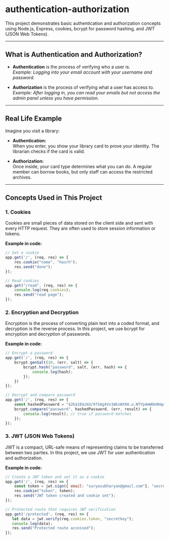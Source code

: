 # authentication-authorization

This project demonstrates basic authentication and authorization concepts using Node.js, Express, cookies, bcrypt for password hashing, and JWT (JSON Web Tokens).

---

## What is Authentication and Authorization?

- **Authentication** is the process of verifying who a user is.  
  *Example: Logging into your email account with your username and password.*

- **Authorization** is the process of verifying what a user has access to.  
  *Example: After logging in, you can read your emails but not access the admin panel unless you have permission.*

---

## Real Life Example

Imagine you visit a library:

- **Authentication:**  
  When you enter, you show your library card to prove your identity. The librarian checks if the card is valid.

- **Authorization:**  
  Once inside, your card type determines what you can do. A regular member can borrow books, but only staff can access the restricted archives.

---

## Concepts Used in This Project

### 1. Cookies  

Cookies are small pieces of data stored on the client side and sent with every HTTP request. They are often used to store session information or tokens.

**Example in code:**
```javascript
// Set a cookie
app.get('/', (req, res) => {
    res.cookie("name", "hasrh");
    res.send("done");
});

// Read cookies
app.get("/read", (req, res) => {
    console.log(req.cookies);
    res.send("read page");
});
```

### 2. Encryption and Decryption

Encryption is the process of converting plain text into a coded format, and decryption is the reverse process. In this project, we use bcrypt for encryption and decryption of passwords.

**Example in code:**
```javascript
// Encrypt a password
app.get('/', (req, res) => {
    bcrypt.genSalt(10, (err, salt) => {
        bcrypt.hash("password", salt, (err, hash) => {
            console.log(hash);
        });
    })
});

// Decrypt and compare password
app.get('/', (req, res) => {
    const hashedPassword = "$2b$10$zkU/97SAg4Vx1WksWtKH.u.NTYp4mWOm9HqobIsXEjq5geksGLIeW";
    bcrypt.compare("password", hashedPassword, (err, result) => {
        console.log(result); // true if password matches
    });
});
```

### 3. JWT (JSON Web Tokens)

JWT is a compact, URL-safe means of representing claims to be transferred between two parties. In this project, we use JWT for user authentication and authorization.

**Example in code:**
```javascript
// Create a JWT token and set it as a cookie
app.get('/', (req, res) => {
    const token = jwt.sign({ email: "suryasubharyan@gmail.com"}, "secretkey");
    res.cookie("token", token);
    res.send("JWT token created and cookie set");
});

// Protected route that requires JWT verification
app.get('/protected', (req, res) => {
   let data = jwt.verify(req.cookies.token, "secretkey");
   console.log(data);
   res.send("Protected route accessed");
});
```